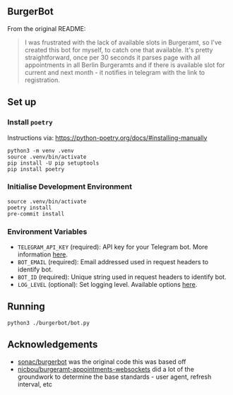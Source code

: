 ## BurgerBot

From the original README:

> I was frustrated with the lack of available slots in Burgeramt, so I've created this bot for myself, to catch one that available. It's pretty straightforward, once per 30 seconds it parses page with all appointments in all Berlin Burgeramts and if there is available slot for current and next month - it notifies in telegram with the link to registration.

## Set up

### Install `poetry`

Instructions via: https://python-poetry.org/docs/#installing-manually

```
python3 -m venv .venv
source .venv/bin/activate
pip install -U pip setuptools
pip install poetry
```

### Initialise Development Environment

```
source .venv/bin/activate
poetry install
pre-commit install
```

### Environment Variables

- `TELEGRAM_API_KEY` (required): API key for your Telegram bot. More information [here](https://core.telegram.org/bots).
- `BOT_EMAIL` (required): Email addressed used in request headers to identify bot.
- `BOT_ID` (required): Unique string used in request headers to identify bot.
- `LOG_LEVEL` (optional): Set logging level. Available options [here](https://docs.python.org/3/library/logging.html#levels).

## Running

```
python3 ./burgerbot/bot.py
```

## Acknowledgements

- [sonac/burgerbot](https://github.com/sonac/burgerbot) was the original code this was based off
- [nicbou/burgeramt-appointments-websockets](https://github.com/nicbou/burgeramt-appointments-websockets) did a lot of the groundwork to determine the base standards - user agent, refresh interval, etc

